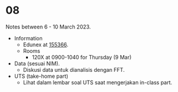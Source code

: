 # 08
Notes between 6 - 10 March 2023.

- Information
  + Edunex at [155366](https://edunex.itb.ac.id/courses/45279/preview/155366).
  + Rooms
    - 120X at 0900-1040 for Thursday (9 Mar)
- Data (sesuai NIM).
  + Diskusi data untuk dianalisis dengan FFT.
- UTS (take-home part)
  + Lihat dalam lembar soal UTS saat mengerjakan in-class part.
